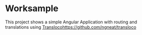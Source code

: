 # Worksample

This project shows a simple Angular Application with routing and translations using [Transloco](https://github.com/ngneat/transloco)https://github.com/ngneat/transloco
